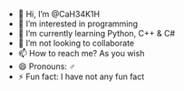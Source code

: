 - 👋 Hi, I’m @CaH34K1H
- 👀 I’m interested in programming 
- 🌱 I’m currently learning Python, C++ & C#
- 💞️ I’m not looking to collaborate
- 📫 How to reach me? As you wish 
- 😄 Pronouns: ♂️
- ⚡ Fun fact: I have not any fun fact

<!---
CaH34K1H/CaH34K1H is a ✨ special ✨ repository because its `README.md` (this file) appears on your GitHub profile.
You can click the Preview link to take a look at your changes.
--->
